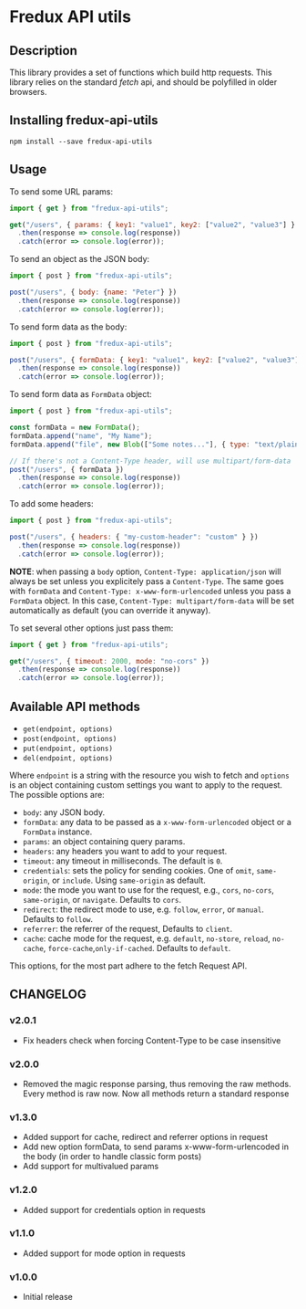 # Fredux API utils

## Description

This library provides a set of functions which build http requests. This
library relies on the standard *fetch* api, and should be polyfilled in older browsers.

## Installing fredux-api-utils
```
npm install --save fredux-api-utils
```

## Usage

To send some URL params:

```javascript
import { get } from "fredux-api-utils";

get("/users", { params: { key1: "value1", key2: ["value2", "value3"] } })
  .then(response => console.log(response))
  .catch(error => console.log(error));
```

To send an object as the JSON body:

```javascript
import { post } from "fredux-api-utils";

post("/users", { body: {name: "Peter"} })
  .then(response => console.log(response))
  .catch(error => console.log(error));
```

To send form data as the body:

```javascript
import { post } from "fredux-api-utils";

post("/users", { formData: { key1: "value1", key2: ["value2", "value3"] } })
  .then(response => console.log(response))
  .catch(error => console.log(error));
```

To send form data as `FormData` object:

```javascript
import { post } from "fredux-api-utils";

const formData = new FormData();
formData.append("name", "My Name");
formData.append("file", new Blob(["Some notes..."], { type: "text/plain" }));

// If there's not a Content-Type header, will use multipart/form-data
post("/users", { formData })
  .then(response => console.log(response))
  .catch(error => console.log(error));

```

To add some headers:


```javascript
import { post } from "fredux-api-utils";

post("/users", { headers: { "my-custom-header": "custom" } })
  .then(response => console.log(response))
  .catch(error => console.log(error));
```

**NOTE**: when passing a `body` option, `Content-Type: application/json` will always be set unless you explicitely pass
a `Content-Type`. The same goes with `formData` and `Content-Type: x-www-form-urlencoded` unless you pass
a `FormData` object. In this case, `Content-Type: multipart/form-data` will be set automatically as default (you
can override it anyway).


To set several other options just pass them:

```javascript
import { get } from "fredux-api-utils";

get("/users", { timeout: 2000, mode: "no-cors" })
  .then(response => console.log(response))
  .catch(error => console.log(error));
```

## Available API methods

 * `get(endpoint, options)`
 * `post(endpoint, options)`
 * `put(endpoint, options)`
 * `del(endpoint, options)`

Where `endpoint` is a string with the resource you wish to fetch and `options` is an
object containing custom settings you want to apply to the request. The possible options are:

* `body`: any JSON body.
* `formData`: any data to be passed as a `x-www-form-urlencoded` object or a `FormData` instance.
* `params`: an object containing query params.
* `headers`: any headers you want to add to your request.
* `timeout`: any timeout in milliseconds. The default is `0`.
* `credentials`: sets the policy for sending cookies. One of `omit`, `same-origin`, or `include`. Using `same-origin` as default.
* `mode`: the mode you want to use for the request, e.g., `cors`, `no-cors`, `same-origin`, or `navigate`. Defaults to `cors`.
* `redirect`: the redirect mode to use, e.g. `follow`, `error`, or `manual`. Defaults to `follow`.
* `referrer`: the referrer of the request, Defaults to `client`.
* `cache`: cache mode for the request, e.g. `default`, `no-store`, `reload`, `no-cache`, `force-cache`,`only-if-cached`. Defaults to `default`.

This options, for the most part adhere to the fetch Request API.


## CHANGELOG

### v2.0.1

* Fix headers check when forcing Content-Type to be case insensitive

### v2.0.0

* Removed the magic response parsing, thus removing the raw methods. Every method is raw now. Now all methods
  return a standard response

### v1.3.0

* Added support for cache, redirect and referrer options in request
* Add new option formData, to send params x-www-form-urlencoded in the body (in order to handle classic form posts)
* Add support for multivalued params

### v1.2.0

* Added support for credentials option in requests

### v1.1.0

* Added support for mode option in requests

### v1.0.0

* Initial release
